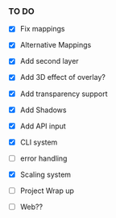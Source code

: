 ### TO DO

- [x] Fix mappings
- [x] Alternative Mappings
- [x] Add second layer
- [x] Add 3D effect of overlay?
- [x] Add transparency support
- [x] Add Shadows
- [x] Add API input
- [x] CLI system
- [ ] error handling
- [x] Scaling system
- [ ] Project Wrap up
- [ ] Web??

 
